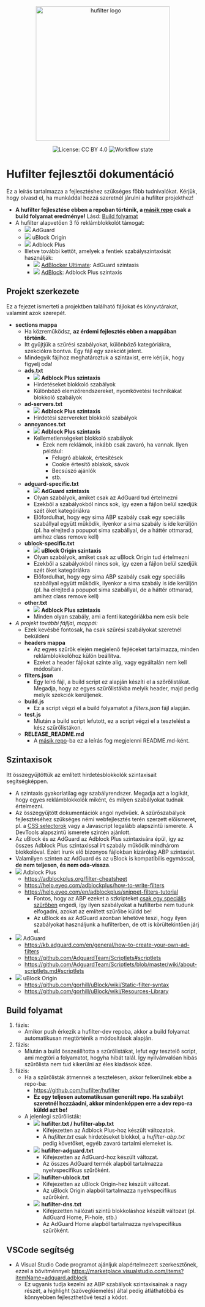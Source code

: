 &nbsp;
<div>
  <p align="center"><img src="https://raw.githubusercontent.com/hufilter/hufilter-dev/master/assets/hufilter_logo.png" width="350px" alt="hufilter logo" /></p>
  <p align="center">
    <img src="https://img.shields.io/badge/License-CC%20BY%204.0-lightgrey.svg" alt="License: CC BY 4.0" />
    <img src="https://github.com/hufilter/hufilter-dev/actions/workflows/push.yml/badge.svg" alt="Workflow state" />
  </p>
</div>

# Hufilter fejlesztői dokumentáció

Ez a leírás tartalmazza a fejlesztéshez szükséges főbb tudnivalókat. Kérjük, hogy olvasd el, ha munkáddal hozzá szeretnél járulni a hufilter projekthez!

- **A hufilter fejlesztése ebben a repoban történik, a [másik repo](https://github.com/hufilter/hufilter) csak a build folyamat eredménye!** Lásd: [Build folyamat](#build-folyamat)
- A hufilter alapvetően 3 fő reklámblokkolót támogat:
  - ![](https://i.ibb.co/rch274D/adguard.png) AdGuard
  - ![](https://i.ibb.co/MskKKGZ/ublock.png) uBlock Origin
  - ![](https://i.ibb.co/VWkXHfW/abp.png) Adblock Plus
  - Illetve további kettőt, amelyek a fentiek szabályszintaxisát használják:
    * ![](https://i.ibb.co/P57DX8R/ad-ultimate.png) [AdBlocker Ultimate](https://adblockultimate.net/): AdGuard szintaxis
    * ![](https://i.ibb.co/wy0Xqjm/ab.png) [AdBlock](https://getadblock.com/): Adblock Plus szintaxis

## Projekt szerkezete
Ez a fejezet ismerteti a projektben található fájlokat és könyvtárakat, valamint azok szerepét.
- **sections mappa**
  - Ha közreműködsz, **az érdemi fejlesztés ebben a mappában történik.**
  - Itt gyűjtjük a szűrési szabályokat, különböző kategóriákra, szekciókra bontva. Egy fájl egy szekciót jelent.
  - Mindegyik fájlhoz meghatároztuk a szintaxist, erre kérjük, hogy figyelj oda!
  - **ads.txt**
    - ![](https://i.ibb.co/VWkXHfW/abp.png) **Adblock Plus szintaxis**
    - Hirdetéseket blokkoló szabályok
    - Különböző elemzőrendszereket, nyomkövetési technikákat blokkoló szabályok
  - **ad-servers.txt**
    - ![](https://i.ibb.co/VWkXHfW/abp.png) **Adblock Plus szintaxis** 
    -  Hirdetési szervereket blokkoló szabályok
  - **annoyances.txt**
    - ![](https://i.ibb.co/VWkXHfW/abp.png) **Adblock Plus szintaxis**  
    - Kellemetlenségeket blokkoló szabályok
      - Ezek nem reklámok, inkább csak zavaró, ha vannak. Ilyen például:
        - Felugró ablakok, értesítések
        - Cookie értesítő ablakok, sávok
        - Becsúszó ajánlók
        - stb.
  - **adguard-specific.txt**
    - ![](https://i.ibb.co/rch274D/adguard.png) **AdGuard szintaxis** 
    - Olyan szabályok, amiket csak az AdGuard tud értelmezni
    - Ezekből a szabályokból nincs sok, így ezen a fájlon belül szedjük szét őket kategóriákra
    - Előfordulhat, hogy egy sima ABP szabály csak egy speciális szabállyal együtt működik, ilyenkor a sima szabály is ide kerüljön (pl. ha elrejted a popupot sima szabállyal, de a háttér ottmarad, amihez class remove kell)
  - **ublock-specific.txt**
    - ![](https://i.ibb.co/MskKKGZ/ublock.png) **uBlock Origin szintaxis** 
    - Olyan szabályok, amiket csak az uBlock Origin tud értelmezni
    - Ezekből a szabályokból nincs sok, így ezen a fájlon belül szedjük szét őket kategóriákra
    - Előfordulhat, hogy egy sima ABP szabály csak egy speciális szabállyal együtt működik, ilyenkor a sima szabály is ide kerüljön (pl. ha elrejted a popupot sima szabállyal, de a háttér ottmarad, amihez class remove kell)
  - **other.txt**
    - ![](https://i.ibb.co/VWkXHfW/abp.png) **Adblock Plus szintaxis**  
    - Minden olyan szabály, ami a fenti kategóriákba nem esik bele
- *A projekt további fájljai, mappái:*
  - Ezek kevésbé fontosak, ha csak szűrési szabályokat szeretnél beküldeni
  - **headers mappa**
    - Az egyes szűrők elején megjelenő fejléceket tartalmazza, minden reklámblokkolóhoz külön beállítva.
    - Ezeket a header fájlokat szinte alig, vagy egyáltalán nem kell módosítani.
  - **filters.json**
    - Egy leíró fájl, a build script ez alapján készíti el a szőrőlistákat. Megadja, hogy az egyes szűrőlistákba melyik header, majd pedig melyik szekciók kerüljenek.
  - **build.js**
    - Ez a script végzi el a build folyamatot a *filters.json* fájl alapján.
  - **test.js**
    - Miután a build script lefutott, ez a script végzi el a tesztelést a kész szűrőlistákon.
  - **RELEASE_README.md**
    - A  [másik repo](https://github.com/hufilter/hufilter)-ba ez a leírás fog megjelenni README.md-ként.

  
## Szintaxisok
Itt összegyűjtöttük az említett hirdetésblokkolók szintaxisait segítségképpen. 
- A szintaxis gyakorlatilag egy szabályrendszer. Megadja azt a logikát, hogy egyes reklámblokkolók miként, és milyen szabályokat tudnak értelmezni.
- Az összegyűjtött dokumentációk angol nyelvűek. A szűrőszabályok fejlesztéséhez szükséges némi webfejlesztés terén szerzett előismeret, pl. a [CSS selectorok](https://www.w3schools.com/cssref/css_selectors.asp) vagy a Javascript legalább alapszintű ismerete. A DevTools alapszintű ismerete szintén ajánlott. 
- Az uBlock és az AdGuard az Adblock Plus szintaxisára épül, így az összes Adblock Plus szintaxissal írt szabály működik mindhárom blokkolóval. Ezért írunk elő bizonyos fájlokban kizárólag ABP szintaxist.
- Valamilyen szinten az AdGuard és az uBlock is kompatibilis egymással, **de nem teljesen, és nem oda-vissza**.
- ![](https://i.ibb.co/VWkXHfW/abp.png) Adblock Plus
  - https://adblockplus.org/filter-cheatsheet 
  - https://help.eyeo.com/adblockplus/how-to-write-filters
  - https://help.eyeo.com/en/adblockplus/snippet-filters-tutorial
    - Fontos, hogy az ABP ezeket a szkripteket [csak egy speciális szűrőben](https://github.com/abp-filters/abp-filters-anti-cv) engedi, így ilyen szabályokat a hufilterbe nem tudunk elfogadni, azokat az említett szűrőbe küldd be!
    - Az uBlock és az AdGuard azonban lehetővé teszi, hogy ilyen szabályokat használjunk a hufilterben, de ott is körültekintően járj el.
- ![](https://i.ibb.co/rch274D/adguard.png) AdGuard
  - https://kb.adguard.com/en/general/how-to-create-your-own-ad-filters
  - https://github.com/AdguardTeam/Scriptlets#scriptlets
  - https://github.com/AdguardTeam/Scriptlets/blob/master/wiki/about-scriptlets.md#scriptlets
 - ![](https://i.ibb.co/MskKKGZ/ublock.png) uBlock Origin
    - https://github.com/gorhill/uBlock/wiki/Static-filter-syntax
    - https://github.com/gorhill/uBlock/wiki/Resources-Library  

## Build folyamat
1. fázis: 
    - Amikor push érkezik a hufilter-dev repoba, akkor a build folyamat automatikusan megtörténik a módosítások alapján.
2. fázis:
    - Miután a build összeállította a szűrőlistákat, lefut egy tesztelő script, ami megtöri a folyamatot, hogyha hibát talál. Így nyilvánvalóan hibás szűrőlista nem tud kikerülni az éles kiadások közé.
3. fázis:
    - Ha a szűrőlisták átmennek a tesztelésen, akkor felkerülnek ebbe a repo-ba: 
      - https://github.com/hufilter/hufilter
      - **Ez egy teljesen automatikusan generált repo. Ha szabályt szeretnél hozzáadni, akkor mindenképpen erre a dev repo-ra küldd azt be!**
    - A jelenlegi szűrőlisták:
      - ![](https://i.ibb.co/VWkXHfW/abp.png) **hufilter.txt / hufilter-abp.txt**
        - Kifejezetten az Adblock Plus-hoz készült változatok.
        - A *hufilter.txt* csak hirdetéseket blokkol, a *hufilter-abp.txt* pedig követőket, egyéb zavaró tartalmi elemeket is.
      - ![](https://i.ibb.co/rch274D/adguard.png) **hufilter-adguard.txt**
        - Kifejezetten az AdGuard-hoz készült változat.
        - Az összes AdGuard termék alapból tartalmazza nyelvspecifikus szűrőként.
      - ![](https://i.ibb.co/MskKKGZ/ublock.png) **hufilter-ublock.txt**
        - Kifejezetten az uBlock Origin-hez készült változat.
        - Az uBlock Origin alapból tartalmazza nyelvspecifikus szűrőként.
      - ![](https://i.ibb.co/rch274D/adguard.png) **hufilter-dns.txt**
        - Kifejezetten hálózati szintű blokkoláshoz készült változat (pl. AdGuard Home, Pi-hole, stb.)
        - Az AdGuard Home alapból tartalmazza nyelvspecifikus szűrőként.
 
## VSCode segítség
- A Visual Studio Code programot ajánljuk alapértelmezett szerkesztőnek, ezzel a bővítménnyel: https://marketplace.visualstudio.com/items?itemName=adguard.adblock
  - Ez ugyanis tudja kezelni az ABP szabályok szintaxisainak a nagy részét, a highlight (szövegkiemelés) által pedig átláthatóbbá és könnyebben fejleszthetővé teszi a kódot.
